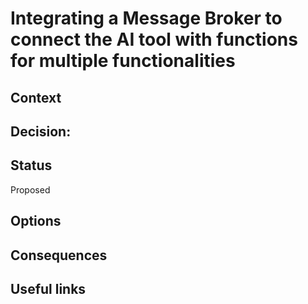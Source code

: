 # Integrating a Message Broker to connect the AI tool with functions for multiple functionalities

## Context


## Decision: 

## Status
Proposed

## Options
  

## Consequences
  
   

## Useful links